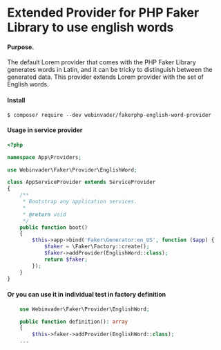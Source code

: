 # Extended Provider for PHP Faker Library to use english words

#### Purpose.

The default Lorem provider that comes with the PHP Faker Library generates words in Latin,
and it can be tricky to distinguish between the generated data.
This provider extends Lorem provider with the set of English words.

#### Install
```shell
$ composer require --dev webinvader/fakerphp-english-word-provider
```

#### Usage in service provider

```php
<?php

namespace App\Providers;

use Webinvader\Faker\Provider\EnglishWord;

class AppServiceProvider extends ServiceProvider
{
    /**
     * Bootstrap any application services.
     *
     * @return void
     */
    public function boot()
    {
        $this->app->bind('Faker\Generator:en_US', function ($app) {
            $faker = \Faker\Factory::create();
            $faker->addProvider(EnglishWord::class);
            return $faker;
        });
    }
}
```

#### Or you can use it in individual test in factory definition
```php
    use Webinvader\Faker\Provider\EnglishWord;

    public function definition(): array
    {
        $this->faker->addProvider(EnglishWord::class);
    ...
```
